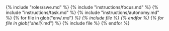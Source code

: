 {% include "roles/swe.md" %}
{% include "instructions/focus.md" %}
{% include "instructions/task.md" %}
{% include "instructions/autonomy.md" %}
{% for file in glob("env/*.md") %}
{% include file %}
{% endfor %}
{% for file in glob("shell/*.md") %}
{% include file %}
{% endfor %}
